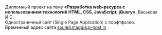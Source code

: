 <p style: "font-size: 16px">Дипломный проект на тему <b>«Разработка web-ресурса с использованием технологий HTML, CSS, JavaScript, jQuery»</b>. Васькова И.С. <br>
Одностраничный сайт (Single Page Application) с порфтфолио. <br>
Временный адрес сайта <a href="http://souled.maggie.p-host.in/">souled.maggie.p-host.in</a> 
  </p>
